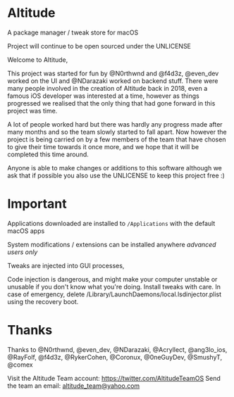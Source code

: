 # Altitude

A package manager / tweak store for macOS

Project will continue to be open sourced under the UNLICENSE

Welcome to Altitude,

This project was started for fun by @N0rthwnd and @f4d3z, @even_dev worked on the UI and @NDarazaki worked on backend stuff.
There were many people involved in the creation of Altitude back in 2018, even a famous iOS developer was interested at a time, however as things progressed we realised that the only thing that had gone forward in this project was time. 

A lot of people worked hard but there was hardly any progress made after many months and so the team slowly started to fall apart. Now however the project is being carried on by a few members of the team that have chosen to give their time towards it once more, and we hope that it will be completed this time around.

Anyone is able to make changes or additions to this software although we ask that if possible you also use the UNLICENSE to keep this project free :)

# Important

Applications downloaded are installed to ``/Applications`` with the default macOS apps

System modifications / extensions can be installed anywhere *advanced users only*

Tweaks are injected into GUI processes,

Code injection is dangerous, and might make your computer unstable or unusable if you don't know what you're doing. Install tweaks with care. In case of emergency, delete /Library/LaunchDaemons/local.lsdinjector.plist using the recovery boot.

# Thanks

Thanks to @N0rthwnd, @even_dev, @NDarazaki, @Acryllect, @ang3lo_ios, @RayFolf, @f4d3z, @RykerCohen, @Coronux, @0neGuyDev, @SmushyT, @comex

Visit the Altitude Team account: https://twitter.com/AltitudeTeamOS
Send the team an email: altitude_team@yahoo.com 
